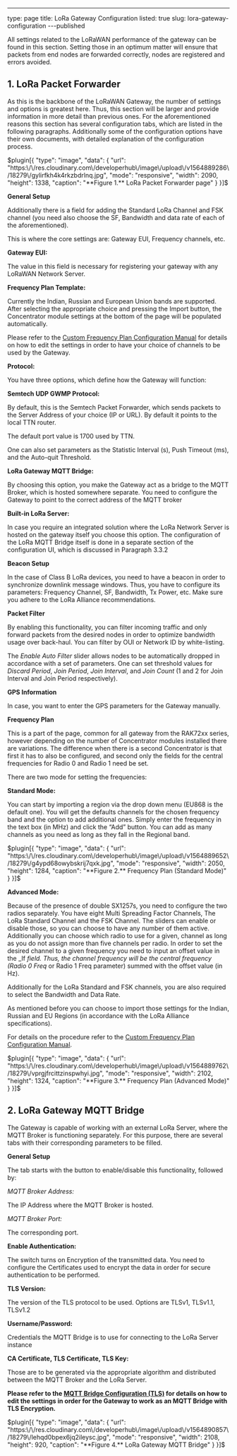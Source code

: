 ---
type: page
title: LoRa Gateway Configuration
listed: true
slug: lora-gateway-configuration
---published

All settings related to the LoRaWAN performance of the gateway can be found in this section. Setting those in an optimum matter will ensure that packets from end nodes are forwarded correctly, nodes are registered and errors avoided.

## 1. LoRa Packet Forwarder

As this is the backbone of the LoRaWAN Gateway, the number of settings and options is greatest here. Thus, this section will be larger and provide information in more detail than previous ones. For the aforementioned reasons this section has several configuration tabs, which are listed in the following paragraphs. Additionally some of the configuration options have their own documents, with detailed explanation of the configuration process.

$plugin[{
    "type": "image",
    "data": {
        "url": "https:\/\/res.cloudinary.com\/developerhub\/image\/upload\/v1564889286\/18279\/gylirfkh4k4rkzbdrlnq.jpg",
        "mode": "responsive",
        "width": 2090,
        "height": 1338,
        "caption": "**Figure 1.** LoRa Packet Forwarder page"
    }
}]$

**General Setup**

Additionally there is a field for adding the Standard LoRa Channel and FSK channel (you need also choose the SF, Bandwidth and data rate of each of the aforementioned).

This is where the core settings are: Gateway EUI, Frequency channels, etc.

**Gateway EUI:**

The value in this field is necessary for registering your gateway with any LoRaWAN Network Server.

**Frequency Plan Template:**

Currently the Indian, Russian and European Union bands are supported. After selecting the appropriate choice and pressing the Import button, the Concentrator module settings at the bottom of the page will be populated automatically.

Please refer to the [Custom Frequency Plan Configuration Manual](https://doc.rakwireless.com/rak7249-micro-gateway/web-channel-customizing) for details on how to edit the settings in order to have your choice of channels to be used by the Gateway.

**Protocol:**

You have three options, which define how the Gateway will function:

**Semtech UDP GWMP Protocol:**

By default, this is the Semtech Packet Forwarder, which sends packets to the Server Address of your choice (IP or URL). By default it points to the local TTN router.

The default port value is 1700 used by TTN.

One can also set parameters as the Statistic Interval (s), Push Timeout (ms), and the Auto-quit Threshold.

**LoRa Gateway MQTT Bridge:**

By choosing this option, you make the Gateway act as a bridge to the MQTT Broker, which is hosted somewhere separate. You need to configure the Gateway to point to the correct address of the MQTT broker

**Built-in LoRa Server:**

In case you require an integrated solution where the LoRa Network Server is hosted on the gateway itself you choose this option. The configuration of the LoRa MQTT Bridge itself is done in a separate section of the configuration UI, which is discussed in Paragraph 3.3.2

**Beacon Setup**

In the case of Class B LoRa devices, you need to have a beacon in order to synchronize downlink message windows. Thus, you have to configure its parameters: Frequency Channel, SF, Bandwidth, Tx Power, etc. Make sure you adhere to the LoRa Alliance recommendations.

**Packet Filter**

By enabling this functionality, you can filter incoming traffic and only forward packets from the desired nodes in order to optimize bandwidth usage over back-haul. You can filter by OUI or Network ID by white-listing.

The _Enable Auto Filter_ slider allows nodes to be automatically dropped in accordance with a set of parameters. One can set threshold values for _Discard Period_, _Join Period_, _Join Interval_, and _Join Count_ (1 and 2 for Join Interval and Join Period respectively).

**GPS Information**

In case, you want to enter the GPS parameters for the Gateway manually.

**Frequency Plan**

This is a part of the page, common for all gateway from the RAK72xx series, however depending on the number of Concentrator modules installed there are variations. The difference when there is a second Concentrator is that first it has to also be configured, and second only the fields for the central frequencies for Radio 0 and Radio 1 need be set.

There are two mode for setting the frequencies:

**Standard Mode:**

You can start by importing a region via the drop down menu (EU868 is the default one). You will get the defaults channels for the chosen frequency band and the option to add additional ones. Simply enter the frequency in the text box (in MHz) and click the “Add” button. You can add as many channels as you need as long as they fall in the Regional band.

$plugin[{
    "type": "image",
    "data": {
        "url": "https:\/\/res.cloudinary.com\/developerhub\/image\/upload\/v1564889652\/18279\/g4ypd68owybskrij7qxk.jpg",
        "mode": "responsive",
        "width": 2050,
        "height": 1284,
        "caption": "**Figure 2.** Frequency Plan (Standard Mode)"
    }
}]$

**Advanced Mode:**

Because of the presence of double SX1257s, you need to configure the two radios separately. You have eight Multi Spreading Factor Channels, The LoRa Standard Channel and the FSK Channel. The sliders can enable or disable those, so you can choose to have any number of them active. Additionally you can choose which radio to use for a given, channel as long as you do not assign more than five channels per radio. In order to set the desired channel to a given frequency you need to input an offset value in the _If _field. Thus, the channel frequency will be the central frequency (Radio 0 Freq_ or Radio 1 Freq parameter) summed with the offset value (in Hz).

Additionally for the LoRa Standard and FSK channels, you are also required to select the Bandwidth and Data Rate.

As mentioned before you can choose to import those settings for the Indian, Russian and EU Regions (in accordance with the LoRa Alliance specifications).

For details on the procedure refer to the [Custom Frequency Plan Configuration Manual](https://doc.rakwireless.com/rak7249-micro-gateway/web-channel-customizing).

$plugin[{
    "type": "image",
    "data": {
        "url": "https:\/\/res.cloudinary.com\/developerhub\/image\/upload\/v1564889762\/18279\/vprgjfrcittzinspwhyi.jpg",
        "mode": "responsive",
        "width": 2102,
        "height": 1324,
        "caption": "**Figure 3.** Frequency Plan (Advanced Mode)"
    }
}]$

## 2. LoRa Gateway MQTT Bridge

The Gateway is capable of working with an external LoRa Server, where the MQTT Broker is functioning separately. For this purpose, there are several tabs with their corresponding parameters to be filled.

**General Setup**

The tab starts with the button to enable/disable this functionality, followed by:

_MQTT Broker Address:_

The IP Address where the MQTT Broker is hosted.

_MQTT Broker Port:_

The corresponding port.

**Enable Authentication:**

The switch turns on Encryption of the transmitted data. You need to configure the Certificates used to encrypt the data in order for secure authentication to be performed.

**TLS Version:**

The version of the TLS protocol to be used. Options are TLSv1, TLSv1.1, TLSv1.2

**Username/Password:**

Credentials the MQTT Bridge is to use for connecting to the LoRa Server instance

**CA Certificate, TLS Certificate, TLS Key:**

Those are to be generated via the appropriate algorithm and distributed between the MQTT Broker and the LoRa Server.

**Please refer to the [MQTT Bridge Configuration (TLS)](https://doc.rakwireless.com/rak7249-micro-gateway/mqtt-bridge-configuration--tls-) for details on how to edit the settings in order for the Gateway to work as an MQTT Bridge with TLS Encryption.**

$plugin[{
    "type": "image",
    "data": {
        "url": "https:\/\/res.cloudinary.com\/developerhub\/image\/upload\/v1564890857\/18279\/lehqd0bpex6jq2ileysc.jpg",
        "mode": "responsive",
        "width": 2108,
        "height": 920,
        "caption": "**Figure 4.** LoRa Gateway MQTT Bridge"
    }
}]$


